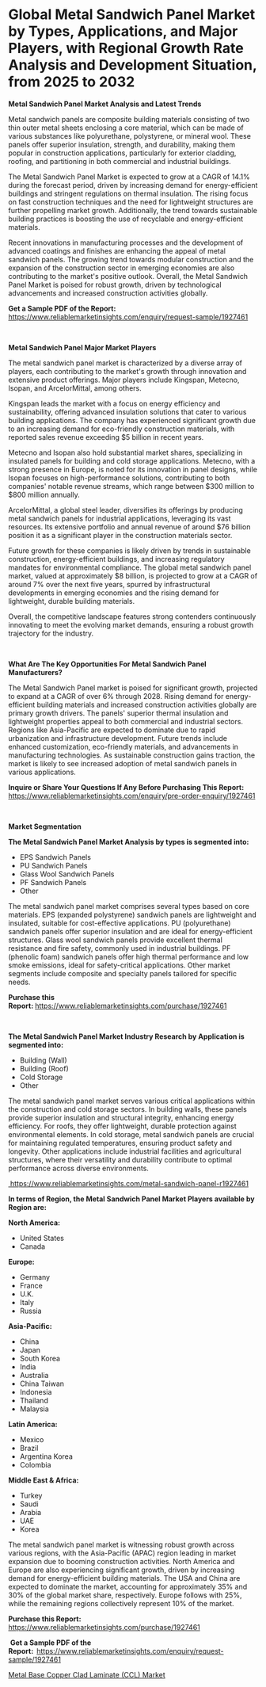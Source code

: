 <p><h1>Global Metal Sandwich Panel Market by Types, Applications, and Major Players, with Regional Growth Rate Analysis and Development Situation, from 2025 to 2032</h1></p><p><strong>Metal Sandwich Panel Market Analysis and Latest Trends</strong></p>
<p><p>Metal sandwich panels are composite building materials consisting of two thin outer metal sheets enclosing a core material, which can be made of various substances like polyurethane, polystyrene, or mineral wool. These panels offer superior insulation, strength, and durability, making them popular in construction applications, particularly for exterior cladding, roofing, and partitioning in both commercial and industrial buildings.</p><p>The Metal Sandwich Panel Market is expected to grow at a CAGR of 14.1% during the forecast period, driven by increasing demand for energy-efficient buildings and stringent regulations on thermal insulation. The rising focus on fast construction techniques and the need for lightweight structures are further propelling market growth. Additionally, the trend towards sustainable building practices is boosting the use of recyclable and energy-efficient materials.</p><p>Recent innovations in manufacturing processes and the development of advanced coatings and finishes are enhancing the appeal of metal sandwich panels. The growing trend towards modular construction and the expansion of the construction sector in emerging economies are also contributing to the market's positive outlook. Overall, the Metal Sandwich Panel Market is poised for robust growth, driven by technological advancements and increased construction activities globally.</p></p>
<p><strong>Get a Sample PDF of the Report:&nbsp;</strong> <a href="https://www.reliablemarketinsights.com/enquiry/request-sample/1927461?utm_campaign=3507&utm_medium=2&utm_source=Github&utm_content=ia&utm_term=28032025&utm_id=metal-sandwich-panel">https://www.reliablemarketinsights.com/enquiry/request-sample/1927461</a></p>
<p>&nbsp;</p>
<p><strong>Metal Sandwich Panel Major Market Players</strong></p>
<p><p>The metal sandwich panel market is characterized by a diverse array of players, each contributing to the market's growth through innovation and extensive product offerings. Major players include Kingspan, Metecno, Isopan, and ArcelorMittal, among others.</p><p>Kingspan leads the market with a focus on energy efficiency and sustainability, offering advanced insulation solutions that cater to various building applications. The company has experienced significant growth due to an increasing demand for eco-friendly construction materials, with reported sales revenue exceeding $5 billion in recent years.</p><p>Metecno and Isopan also hold substantial market shares, specializing in insulated panels for building and cold storage applications. Metecno, with a strong presence in Europe, is noted for its innovation in panel designs, while Isopan focuses on high-performance solutions, contributing to both companies' notable revenue streams, which range between $300 million to $800 million annually.</p><p>ArcelorMittal, a global steel leader, diversifies its offerings by producing metal sandwich panels for industrial applications, leveraging its vast resources. Its extensive portfolio and annual revenue of around $76 billion position it as a significant player in the construction materials sector.</p><p>Future growth for these companies is likely driven by trends in sustainable construction, energy-efficient buildings, and increasing regulatory mandates for environmental compliance. The global metal sandwich panel market, valued at approximately $8 billion, is projected to grow at a CAGR of around 7% over the next five years, spurred by infrastructural developments in emerging economies and the rising demand for lightweight, durable building materials.</p><p>Overall, the competitive landscape features strong contenders continuously innovating to meet the evolving market demands, ensuring a robust growth trajectory for the industry.</p></p>
<p>&nbsp;</p>
<p><strong>What Are The Key Opportunities For Metal Sandwich Panel Manufacturers?</strong></p>
<p><p>The Metal Sandwich Panel market is poised for significant growth, projected to expand at a CAGR of over 6% through 2028. Rising demand for energy-efficient building materials and increased construction activities globally are primary growth drivers. The panels' superior thermal insulation and lightweight properties appeal to both commercial and industrial sectors. Regions like Asia-Pacific are expected to dominate due to rapid urbanization and infrastructure development. Future trends include enhanced customization, eco-friendly materials, and advancements in manufacturing technologies. As sustainable construction gains traction, the market is likely to see increased adoption of metal sandwich panels in various applications.</p></p>
<p><strong>Inquire or Share Your Questions If Any Before Purchasing This Report:</strong> <a href="https://www.reliablemarketinsights.com/enquiry/pre-order-enquiry/1927461?utm_campaign=3507&utm_medium=2&utm_source=Github&utm_content=ia&utm_term=28032025&utm_id=metal-sandwich-panel">https://www.reliablemarketinsights.com/enquiry/pre-order-enquiry/1927461</a></p>
<p>&nbsp;</p>
<p><strong>Market Segmentation</strong></p>
<p><strong>The Metal Sandwich Panel Market Analysis by types is segmented into:</strong></p>
<p><ul><li>EPS Sandwich Panels</li><li>PU Sandwich Panels</li><li>Glass Wool Sandwich Panels</li><li>PF Sandwich Panels</li><li>Other</li></ul></p>
<p><p>The metal sandwich panel market comprises several types based on core materials. EPS (expanded polystyrene) sandwich panels are lightweight and insulated, suitable for cost-effective applications. PU (polyurethane) sandwich panels offer superior insulation and are ideal for energy-efficient structures. Glass wool sandwich panels provide excellent thermal resistance and fire safety, commonly used in industrial buildings. PF (phenolic foam) sandwich panels offer high thermal performance and low smoke emissions, ideal for safety-critical applications. Other market segments include composite and specialty panels tailored for specific needs.</p></p>
<p><strong>Purchase this Report:&nbsp;</strong><a href="https://www.reliablemarketinsights.com/purchase/1927461?utm_campaign=3507&utm_medium=2&utm_source=Github&utm_content=ia&utm_term=28032025&utm_id=metal-sandwich-panel">https://www.reliablemarketinsights.com/purchase/1927461</a></p>
<p>&nbsp;</p>
<p><strong>The Metal Sandwich Panel Market Industry Research by Application is segmented into:</strong></p>
<p><ul><li>Building (Wall)</li><li>Building (Roof)</li><li>Cold Storage</li><li>Other</li></ul></p>
<p><p>The metal sandwich panel market serves various critical applications within the construction and cold storage sectors. In building walls, these panels provide superior insulation and structural integrity, enhancing energy efficiency. For roofs, they offer lightweight, durable protection against environmental elements. In cold storage, metal sandwich panels are crucial for maintaining regulated temperatures, ensuring product safety and longevity. Other applications include industrial facilities and agricultural structures, where their versatility and durability contribute to optimal performance across diverse environments.</p></p>
<p><a href="https://www.reliablemarketinsights.com/metal-sandwich-panel-r1927461?utm_campaign=3507&utm_medium=2&utm_source=Github&utm_content=ia&utm_term=28032025&utm_id=metal-sandwich-panel">&nbsp;https://www.reliablemarketinsights.com/metal-sandwich-panel-r1927461</a></p>
<p><strong>In terms of Region, the Metal Sandwich Panel Market Players available by Region are:</strong></p>
<p>
    <p> <strong> North America: </strong>
        <ul>
            <li>United States</li>
            <li>Canada</li>
        </ul>
        </p> 
    <p> <strong> Europe: </strong>
        <ul>
            <li>Germany</li>
            <li>France</li>
            <li>U.K.</li>
            <li>Italy</li>
            <li>Russia</li>
        </ul>
        </p> 
    <p> <strong> Asia-Pacific: </strong>
        <ul>
            <li>China</li>
            <li>Japan</li>
            <li>South Korea</li>
            <li>India</li>
            <li>Australia</li>
            <li>China Taiwan</li>
            <li>Indonesia</li>
            <li>Thailand</li>
            <li>Malaysia</li>
        </ul>
        </p> 
    <p> <strong> Latin America: </strong>
        <ul>
            <li>Mexico</li>
            <li>Brazil</li>
            <li>Argentina Korea</li>
            <li>Colombia</li>
        </ul>
        </p> 
    <p> <strong> Middle East & Africa: </strong>
        <ul>
            <li>Turkey</li>
            <li>Saudi</li>
            <li>Arabia</li>
            <li>UAE</li>
            <li>Korea</li>
        </ul>
    </p>
    </p>
<p><p>The metal sandwich panel market is witnessing robust growth across various regions, with the Asia-Pacific (APAC) region leading in market expansion due to booming construction activities. North America and Europe are also experiencing significant growth, driven by increasing demand for energy-efficient building materials. The USA and China are expected to dominate the market, accounting for approximately 35% and 30% of the global market share, respectively. Europe follows with 25%, while the remaining regions collectively represent 10% of the market.</p></p>
<p><strong>Purchase this Report: </strong><a href="https://www.reliablemarketinsights.com/purchase/1927461?utm_campaign=3507&utm_medium=2&utm_source=Github&utm_content=ia&utm_term=28032025&utm_id=metal-sandwich-panel">https://www.reliablemarketinsights.com/purchase/1927461</a></p>
<p>&nbsp;<strong>Get a Sample PDF of the Report:&nbsp;&nbsp;</strong><a href="https://www.reliablemarketinsights.com/enquiry/request-sample/1927461?utm_campaign=3507&utm_medium=2&utm_source=Github&utm_content=ia&utm_term=28032025&utm_id=metal-sandwich-panel">https://www.reliablemarketinsights.com/enquiry/request-sample/1927461</a></p>
<p><strong></strong></p>
<p><p><a href="https://github.com/shamyzinniwl/Market-Research-Report-List-1/blob/main/metal-base-copper-clad-laminate-ccl-market.md?utm_campaign=3507&utm_medium=2&utm_source=Github&utm_content=ia&utm_term=28032025&utm_id=metal-sandwich-panel">Metal Base Copper Clad Laminate (CCL) Market</a></p></p>